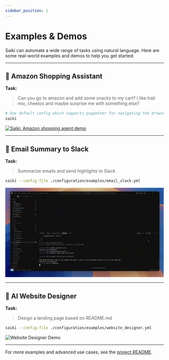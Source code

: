 ```yaml
---
sidebar_position: 2
---
```


# Examples & Demos

Saiki can automate a wide range of tasks using natural language. Here are some real-world examples and demos to help you get started:

---

## 🛒 Amazon Shopping Assistant
**Task:**
> Can you go to amazon and add some snacks to my cart? I like trail mix, cheetos and maybe surprise me with something else?

```bash
# Use default config which supports puppeteer for navigating the browser
saiki
```

[![Saiki: Amazon shopping agent demo](https://github.com/user-attachments/assets/3f5be5e2-7a55-4093-a071-8c52f1a83ba3)](https://youtu.be/C-Z0aVbl4Ik)

---

## 📧 Email Summary to Slack
**Task:**
> Summarize emails and send highlights to Slack

```bash
saiki --config-file ./configuration/examples/email_slack.yml
```

![Email to Slack Demo](/assets/email_slack_demo.gif)

---

## 🎨 AI Website Designer
**Task:**
> Design a landing page based on README.md

```bash
saiki --config-file ./configuration/examples/website_designer.yml
```

![Website Designer Demo](/assets/website_demo.gif)

---

For more examples and advanced use cases, see the [project README](https://github.com/truffle-ai/saiki#examples--demos). 